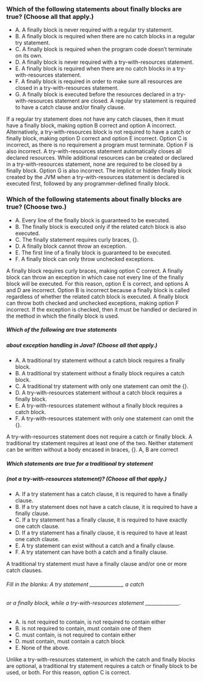 ###  Which of the following statements about finally blocks are true? (Choose all that apply.)
* A. A finally block is never required with a regular try statement.
* B. A finally block is required when there are no catch blocks in a regular try statement.
* C. A finally block is required when the program code doesn’t terminate on its own.
* D. A finally block is never required with a try-with-resources statement.
* E. A finally block is required when there are no catch blocks in a try-with-resources statement.
* F. A finally block is required in order to make sure all resources are closed in a try-with-resources statement.
* G. A finally block is executed before the resources declared in a try-with-resources statement are closed.
A regular try statement is required to have a catch clause and/or finally clause.

If a regular try statement does not have any catch clauses, then it must have a finally block,
making option B correct and option A incorrect.
Alternatively, a try-with-resources block is not required to have a catch
or finally block, making option D correct and option E incorrect.
Option C is incorrect, as there is no requirement a program must terminate.
Option F is also incorrect.
A try-with-resources statement automatically closes all declared resources.
While additional resources can be created or declared in a try-with-resources statement,
none are required to be closed by a finally block.
Option G is also incorrect.
The implicit or hidden finally block created by the JVM
when a try-with-resources statement is declared is executed first,
followed by any programmer-defined finally block.

### Which of the following statements about finally blocks are true? (Choose two.)
* A. Every line of the finally block is guaranteed to be executed.
* B. The finally block is executed only if the related catch block is also executed.
* C. The finally statement requires curly braces, {}.
* D. A finally block cannot throw an exception.
* E. The first line of a finally block is guaranteed to be executed.
* F. A finally block can only throw unchecked exceptions.

A finally block requires curly braces, making option C correct.
A finally block can throw an exception in which case not every
line of the finally block will be executed.
For this reason, option E is correct, and options A and D are incorrect.
Option B is incorrect because a finally block is called regardless
of whether the related catch block is executed.
A finally block can throw both checked and unchecked exceptions, making option F incorrect.
If the exception is checked, then it must be handled or declared in the method in which the finally block is used.

##### Which of the following are true statements
##### about exception handling in Java? (Choose all that apply.)
* A. A traditional try statement without a catch block requires a finally block.
* B. A traditional try statement without a finally block requires a catch block.
* C. A traditional try statement with only one statement can omit the {}.
* D. A try-with-resources statement without a catch block requires a finally block.
* E. A try-with-resources statement without a finally block requires a catch block.
* F. A try-with-resources statement with only one statement can omit the {}.

A try-with-resources statement does not require a catch or finally block.
A traditional try statement requires at least one of the two.
Neither statement can be written without a body encased in braces, {}.
A, B are correct

##### Which statements are true for a traditional try statement
##### (not a try-with-resources statement)? (Choose all that apply.)
* A. If a try statement has a catch clause, it is required to have a finally clause.
* B. If a try statement does not have a catch clause, it is required to have a finally clause.
* C. If a try statement has a finally clause, it is required to have exactly one catch clause.
* D. If a try statement has a finally clause, it is required to have at least one catch clause.
* E. A try statement can exist without a catch and a finally clause.
* F. A try statement can have both a catch and a finally clause.

A traditional try statement must have a finally clause and/or one or more catch clauses.


###### Fill in the blanks: A try statement ______________ a catch
###### or a finally block, while a try-with-resources statement ______________.
*  A. is not required to contain, is not required to contain either
*  B. is not required to contain, must contain one of them
*  C. must contain, is not required to contain either
*  D. must contain, must contain a catch block
*  E. None of the above.

Unlike a try-with-resources statement, in which the catch and finally blocks are optional,
a traditional try statement requires a catch or finally block to be used, or both.
For this reason, option C is correct.